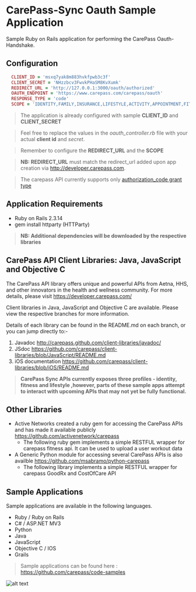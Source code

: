 CarePass-Sync Oauth Sample Application
=============

Sample Ruby on Rails application for performing the CarePass Oauth-Handshake.

Configuration
--------------------------

```ruby
  CLIENT_ID = 'msxq7yak8m883hvkfpwb3c3f'
  CLIENT_SECRET = 'NHzzbcv3FwvkPHaSM8KvXumk'
  REDIRECT_URL = 'http://127.0.0.1:3000/oauth/authorized'
  OAUTH_ENDPOINT = 'https://www.carepass.com/carepass/oauth'
  RESPONSE_TYPE = 'code'
  SCOPE = 'IDENTITY,FAMILY,INSURANCE,LIFESTYLE,ACTIVITY,APPOINTMENT,FITNESS'
```
> The application is already configured with sample **CLIENT_ID** and **CLIENT_SECRET**

> Feel free to replace the values in the *oauth_controller.rb* file with your actual **client id** and *secret*.

> Remember to configure the **REDIRECT_URL** and the **SCOPE**

> **NB: REDIRECT_URL** must match the redirect_url added upon app creation via http://developer.carepass.com.

> The carepass API currently supports only [authorization_code grant type](http://tools.ietf.org/html/draft-ietf-oauth-v2-31#page-23)

Application Requirements
-----------------------------------------------
+ Ruby on Rails 2.3.14
+ gem install httparty (HTTParty)

> **NB: Additional dependencies will be downloaded by the respective libraries**


CarePass API Client Libraries: Java, JavaScript and Objective C
---------------------------------------------------------------
The CarePass API library offers unique and powerful APIs from Aetna, HHS, and other innovators in the health and wellness community. For more details, please visit <https://developer.carepass.com/>

Client libraries in Java, JavaScript and Objective C are available. Please view the respective branches for more information.

Details of each  library can be found in the README.md on each branch, or you can jump directly to:-

1. Javadoc <http://carepass.github.com/client-libraries/javadoc/>
2. JSdoc <https://github.com/carepass/client-libraries/blob/JavaScript/README.md>
3. iOS documentation <https://github.com/carepass/client-libraries/blob/iOS/README.md>

> **CarePass Sync APIs currently exposes three profiles - identity, fitness and lifestyle ,however, parts of these sample apps attempt to interact with upcoming APIs that may not yet be fully functional.**


Other Libraries 
---------------------------------------------------------------
+ Active Networks created a ruby gem for accessing the CarePass APIs and has made it available publicly https://github.com/activenetwork/carepass
	+ The following ruby gem implements a simple RESTFUL wrapper for carepass fitness api. It can be used to upload a user workout data
+ A Generic Python module for accessing several CarePass APIs is also availble https://github.com/msabramo/python-carepass
	+ The following library implements a simple RESTFUL wrapper for carepass GoodRx and CostOfCare API
	
Sample Applications
---------------------------------------------------------------- 
Sample applications are available in the following languages.
+ Ruby / Ruby on Rails
+ C# / ASP.NET MV3
+ Python
+ Java
+ JavaScript
+ Objective C / IOS
+ Grails
	
> Sample applications can be found here : https://github.com/carepass/code-samples


![alt text](https://www.carepass.com/carepass/resources/images/registered_cp_logo.png "CarePass Logo")
